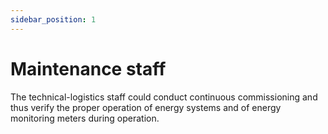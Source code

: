 ```yaml
---
sidebar_position: 1
---
```


# Maintenance staff

The technical-logistics staff could conduct continuous  commissioning  and thus verify the proper operation of energy systems and of energy monitoring meters during operation.
